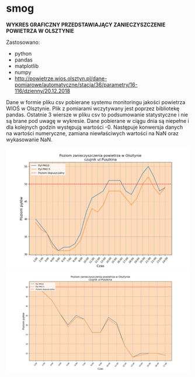 # smog
**WYKRES GRAFICZNY PRZEDSTAWIAJĄCY ZANIECZYSZCZENIE POWIETRZA W OLSZTYNIE**

Zastosowano:
- python
- pandas 
- matplotlib
- numpy
- http://powietrze.wios.olsztyn.pl/dane-pomiarowe/automatyczne/stacja/36/parametry/16-116/dzienny/20.12.2018

Dane w formie pliku csv pobierane systemu monitoringu jakości powietrza WIOŚ w Olsztynie.
Plik z pomiarami wczytywany jest poprzez bibliotekę pandas.
Ostatnie 3 wiersze w pliku csv to podsumowanie statystyczne i nie są brane pod uwagę w wykresie.
Dane pobierane w ciągu dnia są niepełne i dla kolejnych godzin występują wartości -0.
Następuje konwersja danych na wartości numeryczne, zamiana niewłaściwych wartości na NaN oraz wykasowanie NaN.

![obraz](20_20.png)
![obraz2](22_20.png)
